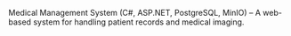 Medical Management System (C#, ASP.NET, PostgreSQL, MinIO) – A web-based system for handling patient records and medical imaging.
